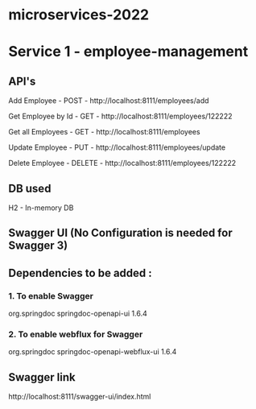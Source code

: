# microservices-2022

# Service 1 - employee-management

## API's

Add Employee - POST - http://localhost:8111/employees/add

Get Employee by Id - GET - http://localhost:8111/employees/122222

Get all Employees - GET - http://localhost:8111/employees

Update Employee - PUT - http://localhost:8111/employees/update

Delete Employee - DELETE - http://localhost:8111/employees/122222


## DB used

H2 - In-memory DB

## Swagger UI (No Configuration is needed for Swagger 3) 
## Dependencies to be added :

### 1. To enable Swagger
org.springdoc springdoc-openapi-ui 1.6.4

### 2. To enable webflux for Swagger
org.springdoc springdoc-openapi-webflux-ui 1.6.4

## Swagger link
http://localhost:8111/swagger-ui/index.html

